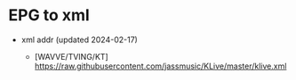 # EPG to xml

* xml addr (updated 2024-02-17)

  - [WAVVE/TVING/KT]
    https://raw.githubusercontent.com/jassmusic/KLive/master/klive.xml

